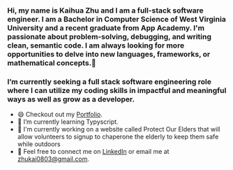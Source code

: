 ### Hi, my name is Kaihua Zhu and I am a full-stack software engineer. I am a Bachelor in Computer Science of West Virginia University and a recent graduate from App Academy. I'm passionate about problem-solving, debugging, and writing clean, semantic code. I am always looking for more opportunities to delve into new languages, frameworks, or mathematical concepts.👋                                                                               
     
### I’m currently seeking a full stack software engineering role where I can utilize my coding skills in impactful and meaningful ways as well as grow as a developer.

* 😄 Checkout out my [Portfolio](https://kaizhu94.github.io/).
* 🌱 I’m currently learning Typyscript.
* 🔭 I'm currently working on a website called Protect Our Elders that will allow volunteers to signup to chaperone the elderly to keep them safe while outdoors
* 💬 Feel free to connect me on [LinkedIn](https://www.linkedin.com/in/kaihua-zhu-177a041b1/) or email me at <a href="mailto:zhukai0803@gmail.com?">zhukai0803@gmail.com</a>.
  
<!--
**kaizhu94/kaizhu94** is a ✨ _special_ ✨ repository because its `README.md` (this file) appears on your GitHub profile.

Here are some ideas to get you started:

- 🔭 I’m currently working on ...
- 🌱 I’m currently learning ... 
- 👯 I’m looking to collaborate on ...
- 🤔 I’m looking for help with ...
- 💬 Ask me about ...
- 📫 How to reach me: ... 
- 😄 Pronouns: ... 
- ⚡ Fun fact: ...     
--> 
  
 
 
